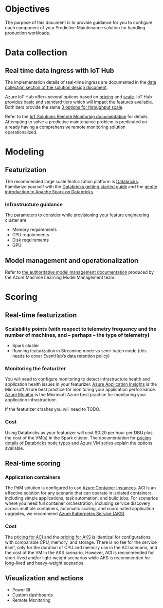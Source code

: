 # Objectives
The purpose of this document is to provide guidance for you to configure each component of your Predictive Maintenance solution for handling production workloads.

# Data collection
## Real time data ingress with IoT Hub
The implementation details of real-time ingress are documented in the [data collection section of the solution design document](https://github.com/jaerrett/AI-PredictiveMaintenance/blob/master/docs/Solution-Design.md#i-data-collection).

Azure IoT Hub offers several options based on [pricing](https://azure.microsoft.com/en-us/pricing/details/iot-hub/) and [scale](https://docs.microsoft.com/en-us/azure/iot-hub/iot-hub-scaling).  IoT Hub provides [basic and standard tiers](https://docs.microsoft.com/en-us/azure/iot-hub/iot-hub-scaling#basic-and-standard-tiers) which will impact the features available.  Both tiers provide the same [3 options for throughput scale](https://docs.microsoft.com/en-us/azure/iot-hub/iot-hub-scaling#message-throughput).

Refer to the [IoT Solutions Remote Monitoring documentation](https://docs.microsoft.com/en-us/azure/iot-accelerators/iot-accelerators-remote-monitoring-explore) for details.  Attempting to solve a predictive maintenance problem is predicated on already having a comprehensive remote monitoring solution operationalized.

# Modeling
## Featurization
The recommended large scale featurization platform is [Databricks](https://docs.microsoft.com/en-us/azure/azure-databricks/).  Familiarize yourself with the [Databricks getting started guide](https://databricks.com/product/getting-started-guide) and the [gentle introduction to Apache Spark on Databricks](https://docs.databricks.com/spark/latest/gentle-introduction/gentle-intro.html).
### Infrastructure guidance
The parameters to consider while provisioning your feature engineering cluster are
*  Memory requirements
*  CPU requirements
*  Disk requirements
*  GPU
## Model management and operationalization
Refer to [the authoritative model management documentation](https://docs.microsoft.com/en-us/azure/machine-learning/desktop-workbench/model-management-overview) produced by the Azure Machine Learning Model Management team.

# Scoring
## Real-time featurization
### Scalability points (with respect to telemetry frequency and the number of machines, and – perhaps – the type of telemetry)
* Spark cluster
* Running featurization in Streaming mode vs semi-batch mode (this needs to cover EventHub’s data retention policy)
### Monitoring the featurizer
You will need to configure monitoring to detect infrastructure health and application health issues in your featurizer.  [Azure Application Insights](https://docs.microsoft.com/en-us/azure/application-insights/) is the Microsoft Azure best practice for monitoring your application performance.  [Azure Monitor](https://docs.microsoft.com/en-us/azure/monitoring/) is the Microsoft Azure best practice for monitoring your application infrastructure.

If the featurizer crashes you will need to TODO.

### Cost
Using Databricks as your featurizer will cost $0.20 per hour per DBU plus the cost of the VM(s) in the Spark cluster.  The documentation for [pricing details of Databricks node types](https://azure.microsoft.com/en-us/pricing/details/databricks/) and [Azure VM series](https://azure.microsoft.com/en-us/pricing/details/virtual-machines/series/) explain the options available.
## Real-time scoring
### Application containers
The PdM solution is configured to use [Azure Container Instances](https://docs.microsoft.com/en-us/azure/container-instances/).  ACI is an effective solution for any scenario that can operate in isolated containers, including simple applications, task automation, and build jobs. For scenarios where you need full container orchestration, including service discovery across multiple containers, automatic scaling, and coordinated application upgrades, we recommend [Azure Kubernetes Service (AKS)](https://docs.microsoft.com/en-us/azure/aks/).
### Cost
The [pricing for ACI](https://azure.microsoft.com/en-us/pricing/details/container-instances/) and the [pricing for AKS](https://azure.microsoft.com/en-us/pricing/details/kubernetes-service/) is identical for configurations with comparable CPU, memory, and storage.  There is no fee for the service itself, only for the duration of CPU and memory use in the ACI scenario, and the cost of the VM in the AKS scenario.  However, ACI is recommended for short-lived and/or light-weight scenarios while AKS is recommended for long-lived and heavy-weight scenarios.
## Visualization and actions
* Power BI
* Custom dashboards
* Remote Monitoring

